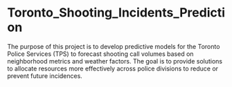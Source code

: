 # Toronto_Shooting_Incidents_Prediction
The purpose of this project is to develop predictive models for the Toronto Police Services (TPS) to forecast shooting call volumes based on neighborhood metrics and weather factors. The goal is to provide solutions to allocate resources more effectively across police divisions to reduce or prevent future incidences.
